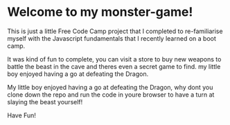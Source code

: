 # Welcome to my monster-game!

This is just a little Free Code Camp project that I completed to re-familiarise myself with the Javascript fundamentals that I recently learned on a boot camp. 

It was kind of fun to complete, you can visit a store to buy new weapons to battle the beast in the cave and theres even a secret game to find. my little boy enjoyed having a go at defeating the Dragon.

My little boy enjoyed having a go at defeating the Dragon, why dont you clone down the repo and run the code in youre browser to have a turn at slaying the beast yourself!

Have Fun!

